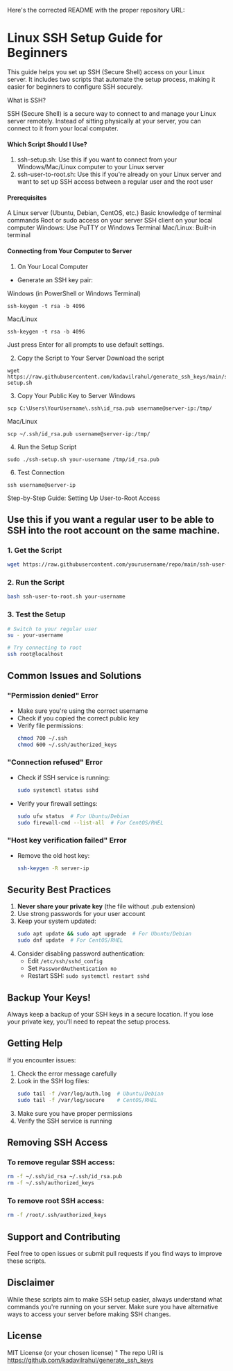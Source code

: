 Here's the corrected README with the proper repository URL:

# Linux SSH Setup Guide for Beginners

This guide helps you set up SSH (Secure Shell) access on your Linux server. It includes two scripts that automate the setup process, making it easier for beginners to configure SSH securely.

What is SSH?

SSH (Secure Shell) is a secure way to connect to and manage your Linux server remotely. Instead of sitting physically at your server, you can connect to it from your local computer.

#### Which Script Should I Use?
1. ssh-setup.sh: Use this if you want to connect from your Windows/Mac/Linux computer to your Linux server
2. ssh-user-to-root.sh: Use this if you're already on your Linux server and want to set up SSH access between a regular user and the root user

#### Prerequisites
A Linux server (Ubuntu, Debian, CentOS, etc.)
Basic knowledge of terminal commands
Root or sudo access on your server
SSH client on your local computer
Windows: Use PuTTY or Windows Terminal
Mac/Linux: Built-in terminal

#### Connecting from Your Computer to Server
1. On Your Local Computer
- Generate an SSH key pair:

Windows (in PowerShell or Windows Terminal)
```
ssh-keygen -t rsa -b 4096
```
Mac/Linux
```
ssh-keygen -t rsa -b 4096
```
Just press Enter for all prompts to use default settings.

2. Copy the Script to Your Server
Download the script
```
wget https://raw.githubusercontent.com/kadavilrahul/generate_ssh_keys/main/ssh-setup.sh
```

3. Copy Your Public Key to Server
Windows
```
scp C:\Users\YourUsername\.ssh\id_rsa.pub username@server-ip:/tmp/
```
Mac/Linux
```
scp ~/.ssh/id_rsa.pub username@server-ip:/tmp/
```
4. Run the Setup Script
```
sudo ./ssh-setup.sh your-username /tmp/id_rsa.pub
```
6. Test Connection

```
ssh username@server-ip
```
Step-by-Step Guide: Setting Up User-to-Root Access

## Use this if you want a regular user to be able to SSH into the root account on the same machine.

### 1. Get the Script

```bash
wget https://raw.githubusercontent.com/yourusername/repo/main/ssh-user-to-root.sh
```

### 2. Run the Script

```bash
bash ssh-user-to-root.sh your-username
```

### 3. Test the Setup

```bash
# Switch to your regular user
su - your-username

# Try connecting to root
ssh root@localhost
```

## Common Issues and Solutions

### "Permission denied" Error
- Make sure you're using the correct username
- Check if you copied the correct public key
- Verify file permissions:
  ```bash
  chmod 700 ~/.ssh
  chmod 600 ~/.ssh/authorized_keys
  ```

### "Connection refused" Error
- Check if SSH service is running:
  ```bash
  sudo systemctl status sshd
  ```
- Verify your firewall settings:
  ```bash
  sudo ufw status  # For Ubuntu/Debian
  sudo firewall-cmd --list-all  # For CentOS/RHEL
  ```

### "Host key verification failed" Error
- Remove the old host key:
  ```bash
  ssh-keygen -R server-ip
  ```

## Security Best Practices

1. **Never share your private key** (the file without .pub extension)
2. Use strong passwords for your user account
3. Keep your system updated:
   ```bash
   sudo apt update && sudo apt upgrade  # For Ubuntu/Debian
   sudo dnf update  # For CentOS/RHEL
   ```
4. Consider disabling password authentication:
   - Edit `/etc/ssh/sshd_config`
   - Set `PasswordAuthentication no`
   - Restart SSH: `sudo systemctl restart sshd`

## Backup Your Keys!

Always keep a backup of your SSH keys in a secure location. If you lose your private key, you'll need to repeat the setup process.

## Getting Help

If you encounter issues:
1. Check the error message carefully
2. Look in the SSH log files:
   ```bash
   sudo tail -f /var/log/auth.log  # Ubuntu/Debian
   sudo tail -f /var/log/secure    # CentOS/RHEL
   ```
3. Make sure you have proper permissions
4. Verify the SSH service is running

## Removing SSH Access

### To remove regular SSH access:
```bash
rm -f ~/.ssh/id_rsa ~/.ssh/id_rsa.pub
rm -f ~/.ssh/authorized_keys
```

### To remove root SSH access:
```bash
rm -f /root/.ssh/authorized_keys
```

## Support and Contributing

Feel free to open issues or submit pull requests if you find ways to improve these scripts.

## Disclaimer

While these scripts aim to make SSH setup easier, always understand what commands you're running on your server. Make sure you have alternative ways to access your server before making SSH changes.

## License

MIT License (or your chosen license)
" The repo URl is https://github.com/kadavilrahul/generate_ssh_keys
